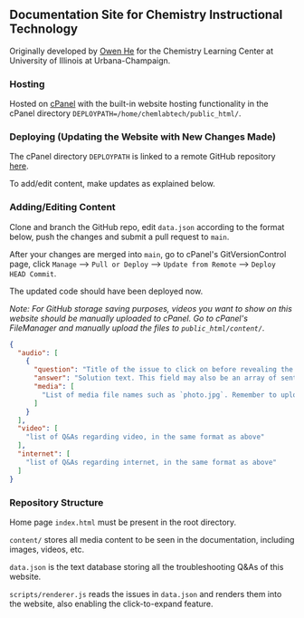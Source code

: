 ## Documentation Site for Chemistry Instructional Technology

Originally developed by [Owen He](mailto:haojiah2@illinois.edu) for the Chemistry Learning Center at University of Illinois at Urbana-Champaign.

### Hosting

Hosted on [cPanel](https://web.illinois.edu) with the built-in website hosting functionality in the cPanel directory `DEPLOYPATH=/home/chemlabtech/public_html/`.

### Deploying (Updating the Website with New Changes Made)

The cPanel directory `DEPLOYPATH` is linked to a remote GitHub repository [here](https://github.com/owenhhj/chemlabtech.git).

To add/edit content, make updates as explained below.

### Adding/Editing Content

Clone and branch the GitHub repo, edit `data.json` according to the format below, push the changes and submit a pull request to `main`.

After your changes are merged into `main`, go to cPanel's GitVersionControl page, click `Manage` --> `Pull or Deploy` --> `Update from Remote` --> `Deploy HEAD Commit`.

The updated code should have been deployed now.

_Note: For GitHub storage saving purposes, videos you want to show on this website should be manually uploaded to cPanel. Go to cPanel's FileManager and manually upload the files to `public_html/content/`._

```json
{
  "audio": [
    {
      "question": "Title of the issue to click on before revealing the answer.", 
      "answer": "Solution text. This field may also be an array of sentences to be rendered in paragraphs.", 
      "media": [
        "List of media file names such as `photo.jpg`. Remember to upload those files to `content/`."
      ]
    }
  ], 
  "video": [
    "list of Q&As regarding video, in the same format as above"
  ], 
  "internet": [
    "list of Q&As regarding internet, in the same format as above"
  ]
}
```

### Repository Structure

Home page `index.html` must be present in the root directory.

`content/` stores all media content to be seen in the documentation, including images, videos, etc.

`data.json` is the text database storing all the troubleshooting Q&As of this website.

`scripts/renderer.js` reads the issues in `data.json` and renders them into the website, also enabling the click-to-expand feature.
